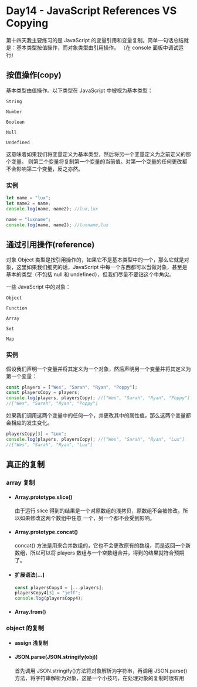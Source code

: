 # Day14 - JavaScript References VS Copying

第十四天我主要练习的是 JavaScript 的变量引用和变量复制。简单一句话总结就是：基本类型按值操作，而对象类型由引用操作。 （在 console 面板中调试运行）

## 按值操作(copy)

基本类型由值操作。以下类型在 JavaScript 中被视为基本类型：

`String`

`Number`

`Boolean`

`Null`

`Undefined`

这意味着如果我们将变量定义为基本类型，然后将另一个变量定义为之前定义的那个变量。 则第二个变量将复制第一个变量的当前值。对第一个变量的任何更改都不会影响第二个变量，反之亦然。

### 实例

```javascript
let name = "lux";
let name2 = name;
console.log(name, name2); //lux,lux

name = "luxname";
console.log(name, name2); //luxname,lux
```

## 通过引用操作(reference)

对象 Object 类型是按引用操作的，如果它不是基本类型中的一个，那么它就是对象，这里如果我们细究的话，JavaScript 中每一个东西都可以当做对象，甚至是基本的类型（不包括 null 和 undefined），但我们尽量不要钻这个牛角尖。

一些 JavaScript 中的对象：

`Object`

`Function`

`Array`

`Set`

`Map`

### 实例

假设我们声明一个变量并将其定义为一个对象，然后声明另一个变量并将其定义为第一个变量：

```javascript
const players = ["Wes", "Sarah", "Ryan", "Poppy"];
const playersCopy = players;
console.log(players, playersCopy); //["Wes", "Sarah", "Ryan", "Poppy"]
//["Wes", "Sarah", "Ryan", "Poppy"]
```

如果我们调用这两个变量中的任何一个，并更改其中的属性值，那么这两个变量都会相应的发生变化。

```javascript
playersCopy[3] = "Lux";
console.log(players, playersCopy); //["Wes", "Sarah", "Ryan", "Lux"]
//["Wes", "Sarah", "Ryan", "Lux"]
```

## 真正的复制

### array 复制

- #### Array.prototype.slice()
  由于运行 slice 得到的结果是一个对原数组的浅拷贝，原数组不会被修改。所以如果修改这两个数组中任意 一个，另一个都不会受到影响。
- #### Array.prototype.concat()
  concat() 方法是用来合并数组的，它也不会更改原有的数组，而是返回一个新数组，所以可以将 players 数组与一个空数组合并，得到的结果就符合预期了。
- #### 扩展语法[...]
  ```javascript
  const playersCopy4 = [...players];
  playersCopy4[3] = "jeff";
  console.log(playersCopy4);
  ```
- #### Array.from()

### object 的复制

- #### assign 浅复制
- #### JSON.parse(JSON.stringify(obj))
  首先调用 JSON.stringify()方法将对象解析为字符串，再调用 JSON.parse()方法，将字符串解析为对象，这是一个小技巧，在处理对象的复制时很有用
